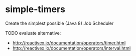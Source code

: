 # simple-timers

Create the simplest possible (Java 8) Job Scheduler

TODO evaluate alternative:
- http://reactivex.io/documentation/operators/timer.html
- http://reactivex.io/documentation/operators/interval.html

